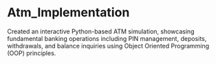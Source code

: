 # Atm_Implementation
Created an interactive Python-based ATM simulation, showcasing fundamental banking operations including PIN management, deposits, withdrawals, and balance inquiries using Object Oriented Programming (OOP) principles.

